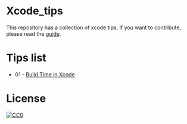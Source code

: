 # Xcode_tips

This repository has a collection of xcode tips. 
If you want to contribute, please read the [guide](https://github.com/MallowTech/Xcode_tips/blob/master/CONTRIBUTING.md).


# Tips list
- 01 - [Build Time in Xcode](https://github.com/MallowTech/Xcode_tips/blob/master/xcode_tips/2016-04-26-Build-Time-in-Xcode.md)


# License
<p xmlns:dct="http://purl.org/dc/terms/" xmlns:vcard="http://www.w3.org/2001/vcard-rdf/3.0#">
  <a rel="license"
     href="http://creativecommons.org/publicdomain/zero/1.0/">
    <img src="http://i.creativecommons.org/p/zero/1.0/88x31.png" style="border-style: none;" alt="CC0" />
  </a>
  <br />